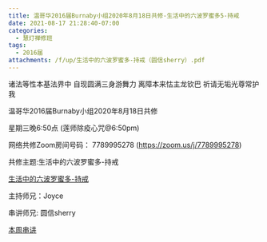 ```yaml
---
title: 温哥华2016届Burnaby小组2020年8月18日共修-生活中的六波罗蜜多5-持戒
date: 2021-08-17 21:28:40-07:00
categories:
  - 慧灯禅修班
tags:
  - 2016届
attachments: /f/up/生活中的六波罗蜜多-持戒（圆信sherry）.pdf
---
```

诸法等性本基法界中 自现圆满三身游舞力 离障本来怙主龙钦巴 祈请无垢光尊常护我

温哥华2016届Burnaby小组2020年8月18日共修 

星期三晚6:50点 (莲师除疫心咒@6:50pm)

网络共修Zoom房间号码： 7789995278 (<https://zoom.us/j/7789995278>)

共修主题:生活中的六波罗蜜多-持戒

[生活中的六波罗蜜多-持戒](https://www.huidengzhiguang.com/index.php/huideng-jiangtang/fofa-jianxiu/2016-07-21-09-18-12/3303-l18086) 


主持师兄：Joyce

串讲师兄: 圆信sherry

[本周串讲](https://hdvblob.blob.core.windows.net/hdv/f/up/生活中的六波罗蜜多-持戒（圆信sherry）.pdf)
